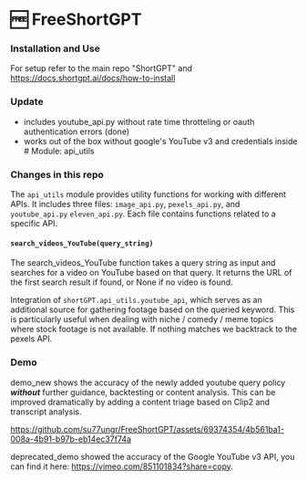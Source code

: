 # 🆓 FreeShortGPT

### Installation and Use

For setup refer to the main repo "ShortGPT" and https://docs.shortgpt.ai/docs/how-to-install
### Update 
- includes youtube_api.py without rate time throtteling or oauth authentication errors (done)
- works out of the box without google's YouTube v3 and credentials
inside # Module: api_utils

### Changes in this repo 


The `api_utils` module provides utility functions for working with different APIs. It includes three files: `image_api.py`, `pexels_api.py`, and  `youtube_api.py` `eleven_api.py`. Each file contains functions related to a specific API.

#### `search_videos_YouTube(query_string)`

The search_videos_YouTube function takes a query string as input and searches for a video on YouTube based on that query. It returns the URL of the first search result if found, or None if no video is found.

Integration of `shortGPT.api_utils.youtube_api`, which serves as an additional source for gathering footage based on the queried keyword. This is particularly useful when dealing with niche / comedy / meme topics where stock footage is not available. If nothing matches we backtrack to the pexels API. 


### Demo

demo_new shows the accuracy of the newly added youtube query policy ***without*** further guidance, backtesting or content analysis. This can be improved dramatically by adding a content triage based on Clip2 and transcript analysis. 



https://github.com/su77ungr/FreeShortGPT/assets/69374354/4b561ba1-008a-4b91-b97b-eb14ec37f74a



deprecated_demo showed the accuracy of the Google YouTube v3 API, you can find it here: https://vimeo.com/851101834?share=copy. 
